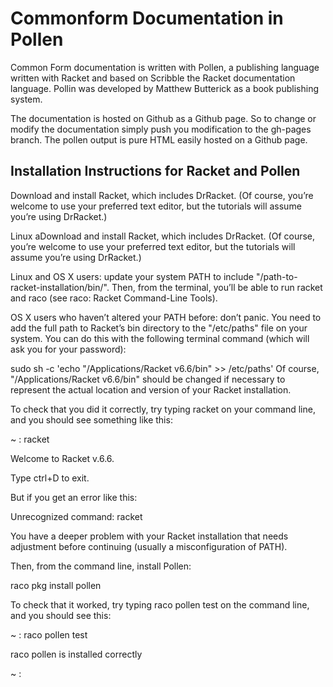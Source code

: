
# Commonform Documentation in Pollen

Common Form documentation is written with Pollen, a publishing language written with Racket and based on Scribble the Racket documentation language. Pollin was developed by Matthew Butterick as a book publishing system.

The documentation is hosted on Github as a Github page. So to change or modify the documentation simply push you modification to the gh-pages branch. The pollen output is pure HTML easily hosted on a Github page.  


## Installation Instructions for Racket and Pollen

Download and install Racket, which includes DrRacket. (Of course, you’re welcome to use your preferred text editor, but the tutorials will assume you’re using DrRacket.)

Linux aDownload and install Racket, which includes DrRacket. (Of course, you’re welcome to use your preferred text editor, but the tutorials will assume you’re using DrRacket.)

Linux and OS X users: update your system PATH to include "/path-to-racket-installation/bin/". Then, from the terminal, you’ll be able to run racket and raco (see raco: Racket Command-Line Tools).

OS X users who haven’t altered your PATH before: don’t panic. You need to add the full path to Racket’s bin directory to the "/etc/paths" file on your system. You can do this with the following terminal command (which will ask you for your password):

sudo sh -c 'echo "/Applications/Racket v6.6/bin" >> /etc/paths'
Of course, "/Applications/Racket v6.6/bin" should be changed if necessary to represent the actual location and version of your Racket installation.

To check that you did it correctly, try typing racket on your command line, and you should see something like this:

~ : racket

Welcome to Racket v.6.6.

>

Type ctrl+D to exit.

But if you get an error like this:

Unrecognized command: racket

You have a deeper problem with your Racket installation that needs adjustment before continuing (usually a misconfiguration of PATH).

Then, from the command line, install Pollen:

raco pkg install pollen

To check that it worked, try typing raco pollen test on the command line, and you should see this:
  
  ~ : raco pollen test

raco pollen is installed correctly

~ :

